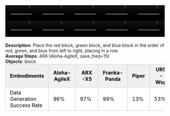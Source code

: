 <!DOCTYPE html>
<html lang="en">
<body>
    <div style="display: flex;">
        <video src="./task_video_clean/blocks_ranking_rgb/aloha-agilex_head.mp4" controls loop muted autoplay style="width: 20.0%;"></video>
        <video src="./task_video_clean/blocks_ranking_rgb/franka-panda_head.mp4" controls loop muted autoplay style="width: 20.0%;"></video>
        <video src="./task_video_clean/blocks_ranking_rgb/ARX-X5_head.mp4" controls loop muted autoplay style="width: 20.0%;"></video>
        <video src="./task_video_clean/blocks_ranking_rgb/piper_head.mp4" controls loop muted autoplay style="width: 20.0%;"></video>
        <video src="./task_video_clean/blocks_ranking_rgb/ur5-wsg_head.mp4" controls loop muted autoplay style="width: 20.0%;"></video>
    </div>
    <div style="display: flex;">
        <video src="./task_video_clean/blocks_ranking_rgb/aloha-agilex_world.mp4" controls loop muted autoplay style="width: 20.0%;"></video>
        <video src="./task_video_clean/blocks_ranking_rgb/franka-panda_world.mp4" controls loop muted autoplay style="width: 20.0%;"></video>
        <video src="./task_video_clean/blocks_ranking_rgb/ARX-X5_world.mp4" controls loop muted autoplay style="width: 20.0%;"></video>
        <video src="./task_video_clean/blocks_ranking_rgb/piper_world.mp4" controls loop muted autoplay style="width: 20.0%;"></video>
        <video src="./task_video_clean/blocks_ranking_rgb/ur5-wsg_world.mp4" controls loop muted autoplay style="width: 20.0%;"></video>
    </div>
    <br><b>Description</b>: Place the red block, green block, and blue block in the order of red, green, and blue from left to right, placing in a row.<br>
    <b>Average Steps</b>: 466 (Aloha-AgileX, save_freq=15)<br>
    <b>Objects</b>: block<br>
    <table style="margin:0 auto;border-collapse:collapse;width:auto;min-width:180px;background-color:white;">
        <thead>
            <tr style="background:#f0f0f0;">
                <th style="border:1px solid #ccc;padding:6px 14px;color:black;">Embodiments</th>
                <th style="border:1px solid #ccc;padding:6px 14px;color:black;">Aloha-AgileX</th>
                <th style="border:1px solid #ccc;padding:6px 14px;color:black;">ARX-X5</th>
                <th style="border:1px solid #ccc;padding:6px 14px;color:black;">Franka-Panda</th>
                <th style="border:1px solid #ccc;padding:6px 14px;color:black;">Piper</th>
                <th style="border:1px solid #ccc;padding:6px 14px;color:black;">UR5-Wsg</th>
            </tr>
        </thead>
        <tbody>
            <tr style="background:white;">
                <td style="border:1px solid #ccc;padding:6px 14px;color:black;">Data Generation Success Rate</td>
                <td style="border:1px solid #ccc;padding:6px 14px;color:black;">96%</td>
                <td style="border:1px solid #ccc;padding:6px 14px;color:black;">97%</td>
                <td style="border:1px solid #ccc;padding:6px 14px;color:black;">99%</td>
                <td style="border:1px solid #ccc;padding:6px 14px;color:black;">13%</td>
                <td style="border:1px solid #ccc;padding:6px 14px;color:black;">53%</td>
            </tr>
        </tbody>
    </table>
</body>
</html>
